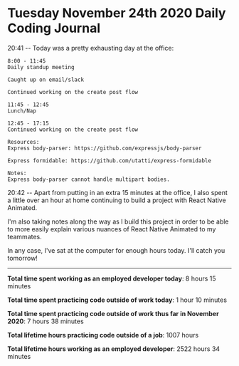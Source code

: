# Tuesday November 24th 2020 Daily Coding Journal

20:41 -- Today was a pretty exhausting day at the office:

```
8:00 - 11:45
Daily standup meeting

Caught up on email/slack

Continued working on the create post flow

11:45 - 12:45
Lunch/Nap

12:45 - 17:15
Continued working on the create post flow

Resources:
Express body-parser: https://github.com/expressjs/body-parser

Express formidable: https://github.com/utatti/express-formidable

Notes:
Express body-parser cannot handle multipart bodies.
```

20:42 -- Apart from putting in an extra 15 minutes at the office, I also spent a little over an hour at home continuing to build a project with React Native Animated.

I'm also taking notes along the way as I build this project in order to be able to more easily explain various nuances of React Native Animated to my teammates.

In any case, I've sat at the computer for enough hours today. I'll catch you tomorrow!

---

**Total time spent working as an employed developer today**: 8 hours 15 minutes

**Total time spent practicing code outside of work today**: 1 hour 10 minutes

**Total time spent practicing code outside of work thus far in November 2020**: 7 hours 38 minutes

**Total lifetime hours practicing code outside of a job**: 1007 hours

**Total lifetime hours working as an employed developer**: 2522 hours 34 minutes
